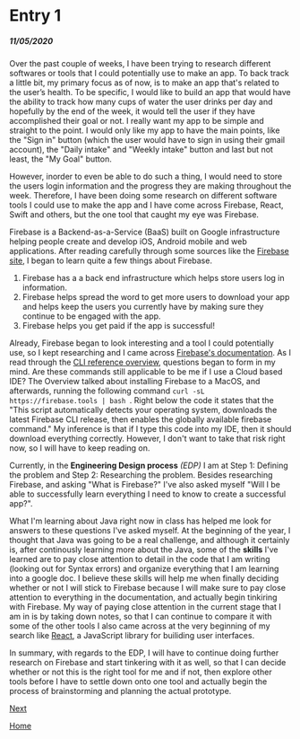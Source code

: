# Entry 1
##### 11/05/2020

Over the past couple of weeks, I have been trying to research different softwares or tools that I could potentially use to make an app. To back track a little bit, my primary focus as of now, is to make an app that's related to the user’s health. To be specific, I would like to build an app that would have the ability to track how many cups of water the user drinks per day and hopefully by the end of the week, it would tell the user if they have accomplished their goal or not. I really want my app to be simple and straight to the point. I would only like my app to have the main points, like the "Sign in" button (which the user would have to sign in using their gmail account), the "Daily intake" and "Weekly intake" button and last but not least, the "My Goal" button.

However, inorder to even be able to do such a thing, I would need to store the users login information and the progress they are making throughout the week. Therefore, I have been doing some research on different software tools I could use to make the app and I have come across Firebase, React, Swift and others, but the one tool that caught my eye was Firebase.

Firebase is a Backend-as-a-Service (BaaS) built on Google infrastructure helping people create and develop iOS, Android mobile and web applications. After reading carefully through some sources like the [Firebase site](https://firebase.google.com/), I began to learn quite a few things about Firebase.
<ol>
    <li> Firebase has a a back end infrastructure which helps store users log in information. </li>
    <li> Firebase helps spread the word to get more users to download your app and helps keep the users you currently have by making sure they continue to be engaged with the app.</li>
    <li> Firebase helps you get paid if the app is successful!</li>
</ol>

Already, Firebase began to look interesting and a tool I could potentially use, so I kept researching and I came across [Firebase's documentation](https://firebase.google.com/docs/cli). As I read through the [CLI reference overview](https://firebase.google.com/docs/cli#install-cli-mac-linux), questions began to form in my mind. Are these commands still applicable to be me if I use a Cloud based IDE? The Overview talked about installing Firebase to a MacOS, and afterwards, running the following command `curl -sL https://firebase.tools | bash `. Right below the code it states that the "This script automatically detects your operating system, downloads the latest Firebase CLI release, then enables the globally available firebase command." My inference is that if I type this code into my IDE, then it should download everything correctly. However, I don't want to take that risk right now, so I will have to keep reading on.

Currently, in the **Engineering Design process** *(EDP)* I am at Step 1: Defining the problem and Step 2: Researching the problem. Besides researching Firebase, and asking "What is Firebase?" I've also asked myself "Will I be able to successfully learn everything I need to know to create a successful app?".

What I'm learning about Java right now in class has helped me look for answers to these questions I've asked myself. At the beginning of the year, I thought that Java was going to be a real challenge, and although it certainly is, after continously learning more about the Java, some of the **skills** I've learned are to pay close attention to detail in the code that I am writing (looking out for Syntax errors) and organize everything that I am learning into a google doc. I believe these skills will help me when finally deciding whether or not I will stick to Firebase because I will make sure to pay close attention to everything in the documentation, and actually begin tinkiring with Firebase. My way of paying close attention in the current stage that I am in is by taking down notes, so that I can continue to compare it with some of the other tools I also came across at the very beginning of my search like [React](https://reactjs.org/tutorial/tutorial.html#overview), a JavaScript library for builiding user interfaces.

In summary, with regards to the EDP, I will have to continue doing further research on Firebase and start tinkering with it as well, so that I can decide whether or not this is the right tool for me and if not, then explore other tools before I have to settle down onto one tool and actually begin the process of brainstorming and planning the actual prototype.

[Next](entry02.md)

[Home](../README.md)

